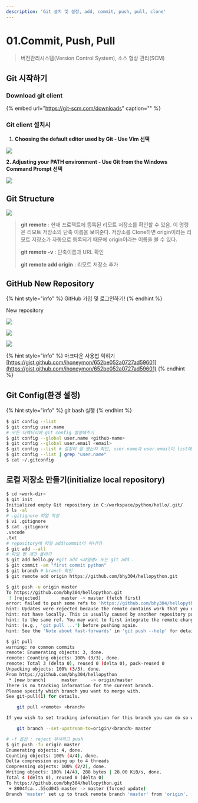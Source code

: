 ```yaml
---
description: 'Git 설치 및 설정, add, commit, push, pull, clone'
---
```


# 01.Commit, Push, Pull

> 버전관리시스템\(Version Control System\), 소스 형상 관리\(SCM\)

## Git 시작하기

### Download git client

{% embed url="https://git-scm.com/downloads" caption="" %}

### Git client 설치시

1. **Choosing the default editor used by Git - Use Vim 선택**

![](https://github.com/bhy304/TIL/tree/6ca1bcc4e78d298f9e739ada4db1dfd424d44933/TodayILearned/.gitbook/assets/image%20%281%29.png)

**2. Adjusting your PATH environment - Use Git from the Windows Command Prompt 선택**

![](https://github.com/bhy304/TIL/tree/6ca1bcc4e78d298f9e739ada4db1dfd424d44933/TodayILearned/.gitbook/assets/image%20%282%29.png)

## Git Structure

![](https://github.com/bhy304/TIL/tree/6ca1bcc4e78d298f9e739ada4db1dfd424d44933/TodayILearned/.gitbook/assets/git_structure.jpg)

> **git remote** : 현재 프로젝트에 등록된 리모트 저장소를 확인할 수 있음. 이 명령은 리모트 저장소의 단축 이름을 보여준다. 저장소를 Clone하면 origin이라는 리모트 저장소가 자동으로 등록되기 때문에 origin이라는 이름을 볼 수 있다.
>
> **git remote -v** : 단축이름과 URL 확인
>
> **git remote add origin** : 리모트 저장소 추가

## GitHub New Repository

{% hint style="info" %}
GitHub 가입 및 로그인하기!
{% endhint %}

New repository

![](https://github.com/bhy304/TIL/tree/6ca1bcc4e78d298f9e739ada4db1dfd424d44933/TodayILearned/.gitbook/assets/image%20%283%29.png)

![](https://github.com/bhy304/TIL/tree/6ca1bcc4e78d298f9e739ada4db1dfd424d44933/TodayILearned/.gitbook/assets/image%20%284%29.png)

![](https://github.com/bhy304/TIL/tree/6ca1bcc4e78d298f9e739ada4db1dfd424d44933/TodayILearned/.gitbook/assets/image%20%285%29.png)

{% hint style="info" %}
마크다운 사용법 익히기 [https://gist.github.com/ihoneymon/652be052a0727ad59601](https://gist.github.com/ihoneymon/652be052a0727ad59601)
{% endhint %}

## Git Config\(환경 설정\)

{% hint style="info" %}
git bash 실행
{% endhint %}

```bash
$ git config --list
$ git config user.name
# 모든 디렉터리에 git config 설정해주기
$ git config --global user.name <github-name>
$ git config --global user.email <email>
$ git config --list # 설정이 잘 됐는지 확인, user.name과 user.email이 list에 있으면 됨.
$ git config --list | grep "user.name"
$ cat ~/.gitconfig
```

## 로컬 저장소 만들기\(initialize local repository\)

```bash
$ cd <work-dir>
$ git init
Initialized empty Git repository in C:/workspace/python/hello/.git/
$ ls -al
# .gitignore 파일 작성
$ vi .gitignore
$ cat .gitignore
.vscode
.txt
# repository에 파일 add(commit이 아니다)
$ git add --all 
# 파일 한 개만 올리기
$ git add hello.py #git add <파일명> 또는 git add .
$ git commit -am "first commit python"
$ git branch # branch 확인
$ git remote add origin https://github.com/bhy304/hellopython.git
```

```bash
$ git push -u origin master
To https://github.com/bhy304/hellopython.git
 ! [rejected]        master -> master (fetch first)
error: failed to push some refs to 'https://github.com/bhy304/hellopython.git'
hint: Updates were rejected because the remote contains work that you do
hint: not have locally. This is usually caused by another repository pushing
hint: to the same ref. You may want to first integrate the remote changes
hint: (e.g., 'git pull ...') before pushing again.
hint: See the 'Note about fast-forwards' in 'git push --help' for details.
```

```bash
$ git pull
warning: no common commits
remote: Enumerating objects: 3, done.
remote: Counting objects: 100% (3/3), done.
remote: Total 3 (delta 0), reused 0 (delta 0), pack-reused 0
Unpacking objects: 100% (3/3), done.
From https://github.com/bhy304/hellopython
 * [new branch]      master     -> origin/master
There is no tracking information for the current branch.
Please specify which branch you want to merge with.
See git-pull(1) for details.

    git pull <remote> <branch>

If you wish to set tracking information for this branch you can do so with:

    git branch --set-upstream-to=origin/<branch> master
```

```bash
# -f 옵션 : reject 무시하고 push 
$ git push -fu origin master
Enumerating objects: 4, done.
Counting objects: 100% (4/4), done.
Delta compression using up to 4 threads
Compressing objects: 100% (2/2), done.
Writing objects: 100% (4/4), 288 bytes | 28.00 KiB/s, done.
Total 4 (delta 0), reused 0 (delta 0)
To https://github.com/bhy304/hellopython.git
 + 8004fca...55cd045 master -> master (forced update)
Branch 'master' set up to track remote branch 'master' from 'origin'.
```


